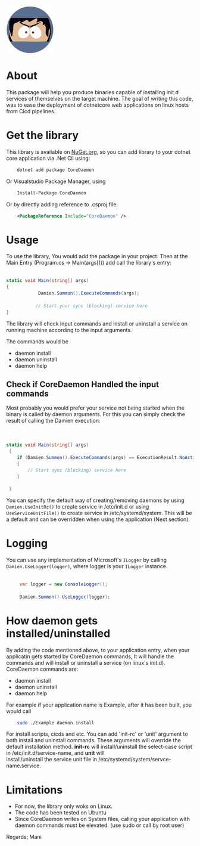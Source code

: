 
![icon](CoreDaemon/graphics/damien.png)

About
==============

This package will help you produce binaries capable of installing init.d services of themselves on the target machine. The goal of writing this code, was to ease the deployment of dotnetcore web applications on linux hosts from Cicd pipelines. 



Get the library
===============

This library is available on [NuGet.org](https://www.nuget.org/packages/CoreDaemon/), so you can add library to your dotnet core application via .Net Cli using:

```bash 
	dotnet add package CoreDaemon 

```

Or Visualstudio Package Manager, using 

```bash 
	Install-Package CoreDaemon 

```
Or by directly adding reference to .csproj file:

```xml
	<PackageReference Include="CoreDaemon" />

```

Usage
======

To use the library, You would add the package in your project. Then at the Main Entry (Program.cs -> Main(args[])) add call the library's entry:


```c#

static void Main(string[] args)
{
            Damien.Summon().ExecuteCommands(args);

           // Start your sync (blocking) service here
} 
```

The library will check input commands and install or uninstall a service on running machine according to the input arguments.  

The commands would be

 * daemon install
 * daemon uninstall
 * daemon help

Check if CoreDaemon Handled the input commands
-------------------------

Most probably you would prefer your service not being started when the binary is called by daemon arguments. For this you can simply check the result of calling the Damien execution:

```c#


static void Main(string[] args)
 {
	if (Damien.Summon().ExecuteCommands(args) == ExecutionResult.NoActionTaken)
	{
	    // Start sync (blocking) service here 
	}

 } 
```

You can specify the default way of creating/removing daemons by using ```Damien.UseInitRc()``` to create service in
 /etc/init.d or using ```UseServiceUnitFile()``` to create service in /etc/systemd/system. This will be a default and can 
 be overridden when using the application (Next section).
 
Logging
=====

You can use any implementation of Microsoft's ```ILogger``` by calling ```Damien.UseLogger(logger)```,
 where logger is your ```ILogger``` instance. 

```c#

     var logger = new ConsoleLogger();

     Damien.Summon().UseLogger(logger);
```

How daemon gets installed/uninstalled
==============


By adding the code mentioned above, to your application entry, when your applicatin gets started by CoreDaemon commands, It will handle the commands
 and will install or uninstall a service (on linux's init.d). CoreDaemon commands are: 

 * daemon install
 * daemon uninstall
 * daemon help
 
For example if your application name is Example, after it has been built, you would call 

```bash
	sudo ./Example daemon install
```

 For install scripts, cicds and etc. You can add 'init-rc' or 'unit' 
 argument to both install and uninstall commands. These arguments will 
 override the default installation method. __init-rc__ will install/uninstall 
 the select-case script in /etc/init.d/service-name, and __unit__ will  
 install/uninstall the service unit file in /etc/systemd/system/servce-name.service.

Limitations
============

 * For now, the library only woks on Linux.
 * The code has been tested on Ubuntu
 * Since CoreDaemon writes on System files, calling your application with daemon commands must be elevated. (use sudo or call by root user)


Regards;
Mani
